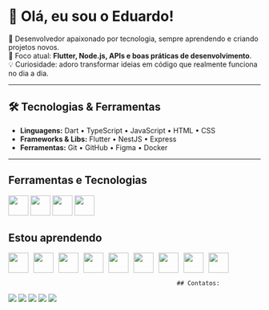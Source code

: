 # 👋 Olá, eu sou o Eduardo!

🎯 Desenvolvedor apaixonado por tecnologia, sempre aprendendo e criando projetos novos.  
🚀 Foco atual: **Flutter, Node.js, APIs e boas práticas de desenvolvimento**.  
💡 Curiosidade: adoro transformar ideias em código que realmente funciona no dia a dia.  

---

## 🛠️ Tecnologias & Ferramentas

- **Linguagens:** Dart • TypeScript • JavaScript • HTML • CSS  
- **Frameworks & Libs:** Flutter • NestJS • Express  
- **Ferramentas:** Git • GitHub • Figma • Docker  

---


## Ferramentas e Tecnologias
 <img src="https://cdn.jsdelivr.net/gh/devicons/devicon@latest/icons/github/github-original.svg" width="40" height="40"/>

 
 <img src="https://cdn.jsdelivr.net/gh/devicons/devicon@latest/icons/git/git-original.svg" width="40" height="40"/>
<img src="https://cdn.jsdelivr.net/gh/devicons/devicon@latest/icons/mysql/mysql-original-wordmark.svg" width="40" height="40"/>
<img src="https://cdn.jsdelivr.net/gh/devicons/devicon@latest/icons/vscode/vscode-original.svg" width="40" height="40"/>






## Estou aprendendo            
<div style="display: flex; gap: 10px;">
  <img src="https://cdn.jsdelivr.net/gh/devicons/devicon@latest/icons/python/python-original.svg" width="40" height="40"/>
  <img src="https://cdn.jsdelivr.net/gh/devicons/devicon@latest/icons/react/react-original.svg" width="40" height="40"/>
  <img src="https://cdn.jsdelivr.net/gh/devicons/devicon@latest/icons/angular/angular-original.svg" width="40" height="40"/>
  <img src="https://cdn.jsdelivr.net/gh/devicons/devicon@latest/icons/typescript/typescript-original.svg" width="40" height="40"/>
  <img src="https://cdn.jsdelivr.net/gh/devicons/devicon@latest/icons/dart/dart-original.svg" width="40" height="40"/>
  <img src="https://cdn.jsdelivr.net/gh/devicons/devicon@latest/icons/flutter/flutter-original.svg" width="40" height="40"/>
  <img src="https://cdn.jsdelivr.net/gh/devicons/devicon@latest/icons/javascript/javascript-original.svg" width="40" height="40"/>
  <img src="https://cdn.jsdelivr.net/gh/devicons/devicon@latest/icons/html5/html5-original.svg" width="40" height="40"/>
  <img src="https://cdn.jsdelivr.net/gh/devicons/devicon@latest/icons/nextjs/nextjs-original.svg" width="40" height="40"/>
</div>

          
          
            
          
          
          
          
            
          
            
          

                                                   ## Contatos:

  <div>
                <a href="https://www.youtube.com/seu-canal-youtube-aqui" target="_blank"><img loading="lazy" src="https://img.shields.io/badge/YouTube-FF0000?style=for-the-badge&logo=youtube&logoColor=white" target="_blank"></a>
<a href="https://instagram.com/seu-usuário-instagram-aqui" target="_blank"><img loading="lazy" src="https://img.shields.io/badge/-Instagram-%23E4405F?style=for-the-badge&logo=instagram&logoColor=white" target="_blank"></a>
<a href="https://www.twitch.tv/seu-usuário-aqui" target="_blank"><img loading="lazy" src="https://img.shields.io/badge/Twitch-9146FF?style=for-the-badge&logo=twitch&logoColor=white" target="_blank"></a>
<a href = "mailto:contato@seu-usuário-aqui"><img loading="lazy" src="https://img.shields.io/badge/Gmail-D14836?style=for-the-badge&logo=gmail&logoColor=white" target="_blank"></a>
<a href="https://www.linkedin.com/in/seu-usuário-linkedln-aqui" target="_blank"><img loading="lazy" src="https://img.shields.io/badge/-LinkedIn-%230077B5?style=for-the-badge&logo=linkedin&logoColor=white" target="_blank"></a>   
</div>
          
          
          
